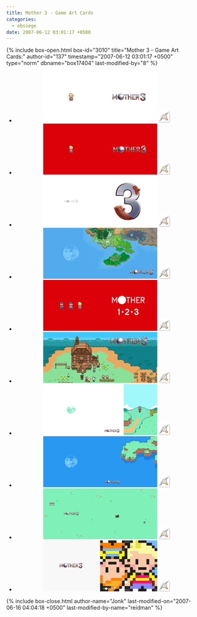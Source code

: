 ```yaml
---
title: Mother 3 - Game Art Cards
categories:
  - ebsiege
date: 2007-06-12 03:01:17 +0500
---
```

{% include box-open.html box-id="3010" title="Mother 3 - Game Art Cards:" author-id="137" timestamp="2007-06-12 03:01:17 +0500" type="norm" dbname="box17404" last-modified-by="8" %}
<div style="text-align: center;">
<ul class="thumbprevs">
<li><a href="../pdfs/mother3_01.pdf"><img src="../thumbs/mother3_01.jpg" /></a><a rel="lightbox[mailn]" href="../resized/mother3_01.jpg"><img class="preview" src="../preview.png" title="Preview this card" /></a></li>
<li><a href="../pdfs/mother3_02.pdf"><img src="../thumbs/mother3_02.jpg" /></a><a rel="lightbox[mailn]" href="../resized/mother3_02.jpg"><img class="preview" src="../preview.png" title="Preview this card" /></a></li>
<li><a href="../pdfs/mother3_03.pdf"><img src="../thumbs/mother3_03.jpg" /></a><a rel="lightbox[mailn]" href="../resized/mother3_03.jpg"><img class="preview" src="../preview.png" title="Preview this card" /></a></li>
<li><a href="../pdfs/mother3_04.pdf"><img src="../thumbs/mother3_04.jpg" /></a><a rel="lightbox[mailn]" href="../resized/mother3_04.jpg"><img class="preview" src="../preview.png" title="Preview this card" /></a></li>
<li><a href="../pdfs/mother3_05.pdf"><img src="../thumbs/mother3_05.jpg" /></a><a rel="lightbox[mailn]" href="../resized/mother3_05.jpg"><img class="preview" src="../preview.png" title="Preview this card" /></a></li>
<li><a href="../pdfs/mother3_06.pdf"><img src="../thumbs/mother3_06.jpg" /></a><a rel="lightbox[mailn]" href="../resized/mother3_06.jpg"><img class="preview" src="../preview.png" title="Preview this card" /></a></li>
<li><a href="../pdfs/mother3_07.pdf"><img src="../thumbs/mother3_07.jpg" /></a><a rel="lightbox[mailn]" href="../resized/mother3_07.jpg"><img class="preview" src="../preview.png" title="Preview this card" /></a></li>
<li><a href="../pdfs/mother3_08.pdf"><img src="../thumbs/mother3_08.jpg" /></a><a rel="lightbox[mailn]" href="../resized/mother3_08.jpg"><img class="preview" src="../preview.png" title="Preview this card" /></a></li>
<li><a href="../pdfs/mother3_10.pdf"><img src="../thumbs/mother3_10.jpg" /></a><a rel="lightbox[mailn]" href="../resized/mother3_10.jpg"><img class="preview" src="../preview.png" title="Preview this card" /></a></li>
<li><a href="../pdfs/mother3_11.pdf"><img src="../thumbs/mother3_11.jpg" /></a><a rel="lightbox[mailn]" href="../resized/mother3_11.jpg"><img class="preview" src="../preview.png" title="Preview this card" /></a></li>
</ul></div>
{% include box-close.html author-name="Jonk" last-modified-on="2007-06-16 04:04:18 +0500" last-modified-by-name="reidman" %}

